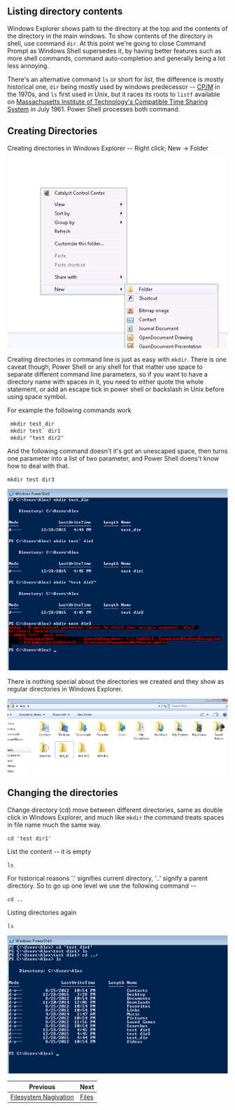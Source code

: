 ## Listing directory contents

Windows Explorer shows path to the directory at the top and the contents of the directory in the main windows. To show contents of the directory in shell, use command `dir`. At this point we're going to close Command Prompt as Windows Shell supersedes it, by having better features such as more shell commands, command auto-completion and generally being a lot less annoying.


There's an alternative command `ls` or short for *list*, the difference is mostly historical one, `dir` being mostly used by windows predecessor -- [CP/M](http://discordia.org.uk/px4/cpm.html) in the 1970s, and `ls` first used in Unix, but it races its roots to `listf` available on [Massachusetts Institute of Technology's Compatible Time Sharing System](http://www.tldp.org/LDP/LG/issue48/fischer.html) in July 1961. Power Shell processes both command.

## Creating Directories

Creating directories in Windows Explorer -- Right click; New -> Folder

![mkdir for windows explorer](screenshots/0004_windows_explorer_mkdir.png)

Creating directories in command line is just as easy with `mkdir`. There is one caveat though, Power Shell or any shell for that matter use space to separate different command line parameters, so if you want to have a directory name with spaces in it, you need to either quote the whole statement, or add an escape tick in power shell or backslash in Unix before using space symbol.

For example the following commands work

     mkdir test_dir
     mkdir test` dir1
     mkdir "test dir2"

And the following command doesn't it's got an unescaped space, then turns one parameter into a list of two parameter, and Power Shell doens't know how to deal with that.

    mkdir test dir3

![mkidr shell examples](screenshots/0005_mkdir_examples.png)

There is nothing special about the directories we created and they show as regular directories in Windows Explorer.

![Newly created directories shown in windows explorer](screenshots/0006_dirs_windows_explorer.png)

## Changing the directories

Change directory (cd) move between different directories, same as double click in Windows Explorer, and much like `mkdir` the command treats spaces in file name much the same way.

    cd 'test dir1'

List the content -- it is empty

    ls

For historical reasons '.' signifies current directory, '..' signify a parent directory. So to go up one level we use the following command --

    cd ..

Listing directories again

    ls


![Changing directories command](screenshots/0007_cd.png)


|Previous|Next|
|--------|----|
|[Filesystem Nagivation](0002_filesystem_navigation.md)|[Files](0004_files.md)|
